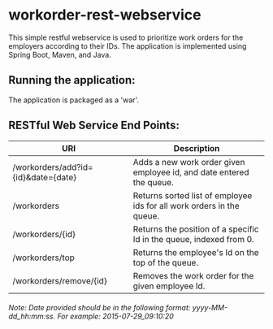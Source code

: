 # workorder-rest-webservice
This simple restful webservice is used to prioritize work orders for the employers according to their IDs.
The application is implemented using Spring Boot, Maven, and Java.

## Running the application:
The application is packaged as a 'war'.

## RESTful Web Service End Points:
|              URI                   |                               Description                               |
|------------------------------------|-------------------------------------------------------------------------|
|/workorders/add?id={id}&date={date} | Adds a new work order given employee id, and date entered the queue.    |
|/workorders                         | Returns sorted list of employee ids for all work orders in the queue.   |
|/workorders/{id}                    | Returns the position of a specific Id in the queue, indexed from 0.     |
|/workorders/top                     | Returns the employee's Id on the top of the queue.                      |
|/workorders/remove/{id}             | Removes the work order for the given employee Id.                       | |/averagetime?date={date}            | Returns average wait time by all work orders in the queue.              |

###### Note: Date provided should be in the following format: yyyy-MM-dd_hh:mm:ss. For example: 2015-07-29_09:10:20
